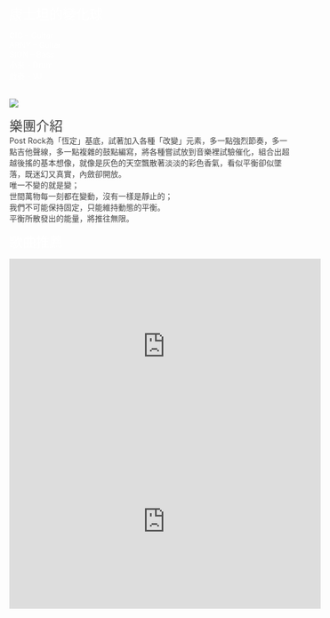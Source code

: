 <body background="https://i.imgur.com/Dp2ZvXr.jpg">

<font color="white" size="5">康士坦的變化球</font>
<p>

<font color="white">CIG – Guitar</font><br>
<font color="white">ARNY – Guitar</font><br>
<font color="white">SION – Bass</font><br>
<font color="white">小米 - Drum</font><br>
<font color="white">啟泰 - VJ</font><br>
<br>

<img src="https://i.imgur.com/cmP2cCV.jpg">
<p>

<font color="444444" size="5">樂團介紹</font>
<br>
<font color="444444">Post Rock為「恆定」基底，試著加入各種「改變」元素，多一點強烈節奏，多一點吉他聲線，多一點複雜的鼓點編寫，將各種嘗試放到音樂裡試驗催化，組合出超越後搖的基本想像，就像是灰色的天空飄散著淡淡的彩色香氣，看似平衡卻似墜落，既迷幻又真實，內斂卻開放。</font><br>
<font color="444444">唯一不變的就是變；</font><br>
<font color="444444">世間萬物每一刻都在變動，沒有一樣是靜止的；</font><br>
<font color="444444">我們不可能保持固定，只能維持動態的平衡。</font><br>
<font color="444444">平衡所散發出的能量，將推往無限。</font><br>
<p>

<font color="white" size="5">歌曲推薦</font>
<iframe allowfullscreen="" frameborder="0" height="315" src="https://www.youtube.com/embed/NhJCYJs0XIA" width="560"></iframe><br>
<iframe allowfullscreen="" frameborder="0" height="315" src="https://www.youtube.com/watch?v=UKmUMx2-ToQ" width="560"></iframe>
